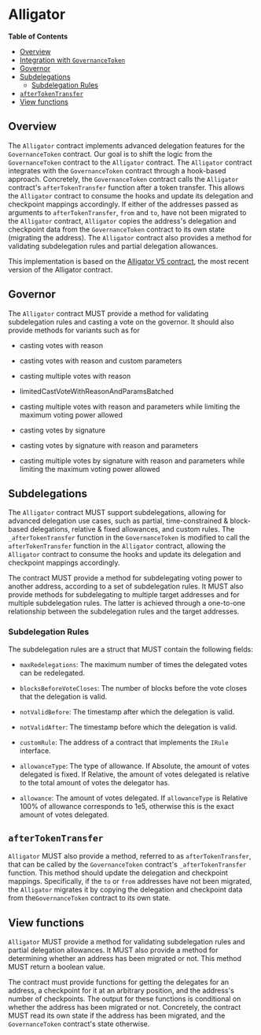 # Alligator

<!-- START doctoc generated TOC please keep comment here to allow auto update -->
<!-- DON'T EDIT THIS SECTION, INSTEAD RE-RUN doctoc TO UPDATE -->
**Table of Contents**

- [Overview](#overview)
- [Integration with `GovernanceToken`](#integration-with-governancetoken)
- [Governor](#governor)
- [Subdelegations](#subdelegations)
  - [Subdelegation Rules](#subdelegation-rules)
- [`afterTokenTransfer`](#aftertokentransfer)
- [View functions](#view-functions)

<!-- END doctoc generated TOC please keep comment here to allow auto update -->

## Overview

The `Alligator` contract implements advanced delegation features for the `GovernanceToken` contract. Our goal 
is to shift the logic from the `GovernanceToken` contract to the `Alligator` contract. The `Alligator` contract
integrates with the `GovernanceToken` contract through a hook-based approach. Concretely, the `GovernanceToken`
contract calls the `Alligator` contract's `afterTokenTransfer` function after a token transfer. This
allows the `Alligator` contract to consume the hooks and update its delegation and checkpoint mappings accordingly.
If either of the addresses passed as arguments to `afterTokenTransfer`, `from` and `to`, have not been migrated to the
`Alligator` contract, `Alligator` copies the address's delegation and checkpoint data from the `GovernanceToken`
contract to its own state (migrating the address). The `Alligator` contract also provides a method for validating
subdelegation rules and partial delegation allowances.

This implementation is based on the [Alligator V5 contract](https://github.com/voteagora/governor/blob/main/src/alligator/AlligatorOP_V5.sol),
the most recent version of the Alligator contract. 

## Governor

The `Alligator` contract MUST provide a method for validating subdelegation rules and casting a vote on the governor.
It should also provide methods for variants such as for

- casting votes with reason

- casting votes with reason and custom parameters

- casting multiple votes with reason

- limitedCastVoteWithReasonAndParamsBatched

- casting multiple votes with reason and parameters while limiting the maximum voting power allowed

- casting votes by signature

- casting votes by signature with reason and parameters

- casting multiple votes by signature with reason and parameters while limiting the maximum voting power allowed

## Subdelegations

The `Alligator` contract MUST support subdelegations, allowing for advanced delegation use cases, such as partial,
time-constrained & block-based delegations, relative & fixed allowances, and custom rules. The
`_afterTokenTransfer` function in the `GovernanceToken` is modified to call the `afterTokenTransfer` function in
the `Alligator` contract, allowing the `Alligator` contract to consume the hooks and update its delegation and
checkpoint mappings accordingly.

The contract MUST provide a method for subdelegating voting power to another address, according to a set of
subdelegation rules. It MUST also provide methods for subdelegating to multiple target addresses and for
multiple subdelegation rules. The latter is achieved through a one-to-one relationship between the subdelegation
rules and the target addresses.

### Subdelegation Rules

The subdelegation rules are a struct that MUST contain the following fields:

- `maxRedelegations`: The maximum number of times the delegated votes can be redelegated.

- `blocksBeforeVoteCloses`: The number of blocks before the vote closes that the delegation is valid.

- `notValidBefore`: The timestamp after which the delegation is valid.

- `notValidAfter`: The timestamp before which the delegation is valid.

- `customRule`: The address of a contract that implements the `IRule` interface.

- `allowanceType`: The type of allowance. If Absolute, the amount of votes delegated is fixed. If Relative, the
amount of votes delegated is relative to the total amount of votes the delegator has.

- `allowance`: The amount of votes delegated. If `allowanceType` is Relative 100% of allowance corresponds to 1e5,
otherwise this is the exact amount of votes delegated.

## `afterTokenTransfer`

`Alligator` MUST also provide a method, referred to as `afterTokenTransfer`, that can be called by the
`GovernanceToken` contract's `_afterTokenTransfer` function. This method should update the delegation and
checkpoint mappings. Specifically, if the `to` or `from` addresses have not been migrated, the `Alligator`
migrates it by copying the delegation and checkpoint data from the`GovernanceToken` contract to its own state.

## View functions

`Alligator` MUST provide a method for validating subdelegation rules and partial delegation allowances. It MUST
also provide a method for determining whether an address has been migrated or not. This method MUST return a
boolean value.

The contract must provide functions for getting the delegates for an address, a checkpoint for it at an arbitrary
position, and the address's number of checkpoints. The output for these functions is conditional on whether the
address has been migrated or not. Concretely, the contract MUST read its own state if the address has been migrated,
and the `GovernanceToken` contract's state otherwise.
